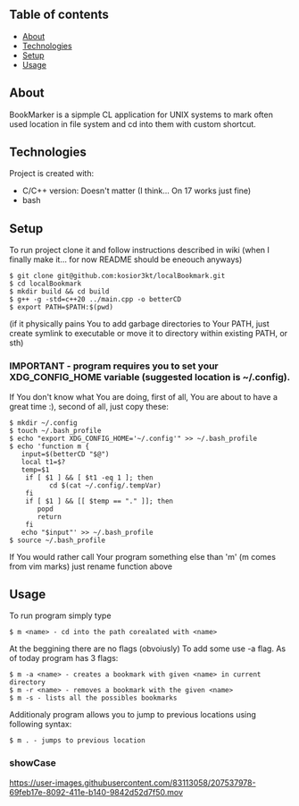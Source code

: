 ## Table of contents
* [About](#about)
* [Technologies](#technologies)
* [Setup](#setup)
* [Usage](#usage)

## About 
BookMarker is a sipmple CL application for UNIX systems to mark often used location in file system and cd into them with custom shortcut.
	
## Technologies
Project is created with:
* C/C++ version: Doesn't matter (I think... On 17 works just fine)
* bash 
	
## Setup
To run project clone it and follow instructions described in wiki (when I finally make it... for now README should be eneouch anyways)

```
$ git clone git@github.com:kosior3kt/localBookmark.git
$ cd localBookmark
$ mkdir build && cd build 
$ g++ -g -std=c++20 ../main.cpp -o betterCD
$ export PATH=$PATH:$(pwd)
```
(if it physically pains You to add garbage directories to Your PATH, just create symlink to executable or move it to directory within existing PATH, or sth)
### IMPORTANT - program requires you to set your XDG_CONFIG_HOME variable (suggested location is ~/.config).
If You don't know what You are doing, first of all, You are about to have a great time :), second of all, just copy these:
```
$ mkdir ~/.config
$ touch ~/.bash_profile
$ echo "export XDG_CONFIG_HOME='~/.config'" >> ~/.bash_profile
$ echo 'function m {
   input=$(betterCD "$@")
   local t1=$?
   temp=$1
    if [ $1 ] && [ $t1 -eq 1 ]; then
          cd $(cat ~/.config/.tempVar)
    fi 
    if [ $1 ] && [[ $temp == "." ]]; then
       popd
       return
    fi
   echo "$input"' >> ~/.bash_profile
$ source ~/.bash_profile
```
If You would rather call Your program something else than 'm' (m comes from vim marks) just rename function above

## Usage
To run program simply type 
```
$ m <name> - cd into the path corealated with <name>
```
At the beggining there are no flags (obvoiusly)
To add some use -a flag.
As of today program has 3 flags:
```
$ m -a <name> - creates a bookmark with given <name> in current directory 
$ m -r <name> - removes a bookmark with the given <name>
$ m -s - lists all the possibles bookmarks
```

Additionaly program allows you to jump to previous locations using following syntax:
```
$ m . - jumps to previous location
```

### showCase


https://user-images.githubusercontent.com/83113058/207537978-69feb17e-8092-411e-b140-9842d52d7f50.mov



